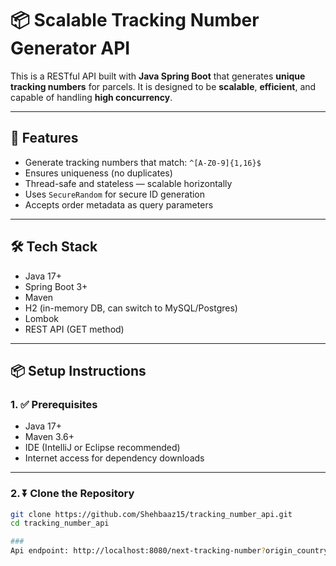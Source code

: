 # 📦 Scalable Tracking Number Generator API

This is a RESTful API built with **Java Spring Boot** that generates **unique tracking numbers** for parcels. It is designed to be **scalable**, **efficient**, and capable of handling **high concurrency**.

---

## 🚀 Features

- Generate tracking numbers that match: `^[A-Z0-9]{1,16}$`
- Ensures uniqueness (no duplicates)
- Thread-safe and stateless — scalable horizontally
- Uses `SecureRandom` for secure ID generation
- Accepts order metadata as query parameters

---

## 🛠️ Tech Stack

- Java 17+
- Spring Boot 3+
- Maven
- H2 (in-memory DB, can switch to MySQL/Postgres)
- Lombok
- REST API (GET method)

---

## 📦 Setup Instructions

### 1. ✅ Prerequisites

- Java 17+
- Maven 3.6+
- IDE (IntelliJ or Eclipse recommended)
- Internet access for dependency downloads

---

### 2. ⏬ Clone the Repository

```bash
git clone https://github.com/Shehbaaz15/tracking_number_api.git
cd tracking_number_api

###
Api endpoint: http://localhost:8080/next-tracking-number?origin_country_id=MY&destination_country_id=ID&weight=1.234&created_at=2025-05-29T10:00:00%2B08:00&customer_id=de619854-b59b-425e-9db4-943979e1bd49&customer_name=RedBox%20Logistics&customer_slug=redbox-logistics